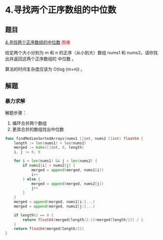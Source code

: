 # 4.寻找两个正序数组的中位数

## 题目

[4.寻找两个正序数组的中位数](https://leetcode.cn/problems/median-of-two-sorted-arrays/) <span style="color: red;">困难</span>

给定两个大小分别为 m 和 n 的正序（从小到大）数组 nums1 和 nums2。请你找出并返回这两个正序数组的 中位数 。

算法的时间复杂度应该为 O(log (m+n)) 。

## 解题

### 暴力求解

解题步骤：
1. 循环合并两个数组
2. 更具合并的数组找出中位数

```go
func findMedianSortedArrays(nums1 []int, nums2 []int) float64 {
	length := len(nums1) + len(nums2)
	merged := make([]int, 0, length)
	i, j := 0, 0

	for i < len(nums1) && j < len(nums2) {
		if nums1[i] < nums2[j] {
			merged = append(merged, nums1[i])
			i++
		} else {
			merged = append(merged, nums2[j])
			j++
		}
	}
	merged = append(merged, nums1[i:]...)
	merged = append(merged, nums2[j:]...)

	if length%2 == 0 {
		return float64(merged[length/2-1]+merged[length/2]) / 2
	}
	return float64(merged[length/2])
}
```